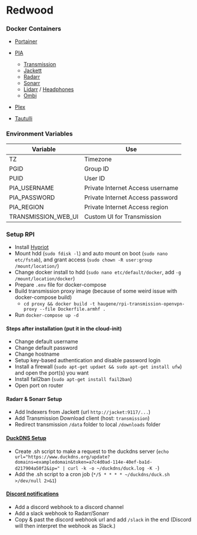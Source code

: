 # Redwood

### Docker Containers
* [Portainer](https://portainer.io "Portainer")

* [PIA](https://hub.docker.com/r/colinhebert/pia-openvpn/ "PIA")
  * [Transmission](https://hub.docker.com/r/linuxserver/transmission/ "Transmission")
  * [Jackett](https://github.com/Jackett/Jackett "Jackett")
  * [Radarr](https://github.com/Radarr/Radarr "Radarr")
  * [Sonarr](https://github.com/Sonarr/Sonarr "Sonarr")
  * [Lidarr](https://github.com/linuxserver/docker-lidarr "Lidarr") / [Headphones](https://github.com/rembo10/headphones "Headphones")
  * [Ombi](https://github.com/tidusjar/Ombi "Ombi")

* [Plex](https://plex.tv "Plex")
* [Tautulli](https://github.com/Tautulli/Tautulli "Tautulli")

<!-- * [Netdata](https://github.com/firehol/netdata "Netdata") -->
<!-- * [Pihole](https://pi-hole.net, "Pihole") -->
<!-- * [Pydio](https://pydio.com) -->




### Environment Variables
| Variable      | Use |
| ---           | --- |
| TZ            | Timezone |
| PGID          | Group ID |
| PUID          | User ID |
| PIA_USERNAME          | Private Internet Access username |
| PIA_PASSWORD          | Private Internet Access password  |
| PIA_REGION            | Private Internet Access region  |
| TRANSMISSION_WEB_UI   | Custom UI for Transmission  |

### Setup RPI

* Install [Hypriot](http://blog.hypriot.com/)
* Mount hdd (`sudo fdisk -l`) and auto mount on boot (`sudo nano etc/fstab`), and grant access (`sudo chown -R user:group /mount/location/`)
* Change docker install to hdd (`sudo nano etc/default/docker`, add `-g /mount/location/docker`)
* Prepare `.env` file for docker-compose
* Build transmission proxy image (because of some weird issue with docker-compose build)
  * `cd proxy && docker build -t haugene/rpi-transmission-openvpn-proxy --file Dockerfile.armhf .`
* Run `docker-compose up -d`

#### Steps after installation (put it in the cloud-init)
* Change default username
* Change default password
* Change hostname
* Setup key-based authentication and disable password login
* Install a firewall (`sudo apt-get updaet && sudo apt-get install ufw`) and open the port(s) you want
* Install fail2ban (`sudo apt-get install fail2ban`)
* Open port on router


#### Radarr & Sonarr Setup
* Add Indexers from Jackett (url `http://jacket:9117/...`)
* Add Transmission Download client (host: `transmission`)
* Redirect transmission `/data` folder to local `/downloads` folder


#### [DuckDNS Setup](https://www.duckdns.org/install.jsp)
* Create .sh script to make a request to the duckdns server (`echo url="https://www.duckdns.org/update?domains=exampledomain&token=a7c4d0ad-114e-40ef-ba1d-d217904a50f2&ip=" | curl -k -o ~/duckdns/duck.log -K -`)
* Add the .sh script to a cron job (`*/5 * * * * ~/duckdns/duck.sh >/dev/null 2>&1`)


#### [Discord notifications](https://blog.tiga.tech/discord-notifications-for-sonarr-radarr-and-lidarr/) 
* Add a discord webhook to a discord channel
* Add a slack webhook to Radarr/Sonarr
* Copy & past the discord webhook url and add `/slack` in the end (Discord will then interpret the webhook as Slack.)